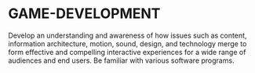 # GAME-DEVELOPMENT

Develop an understanding and awareness of how issues such as content, information architecture, motion, sound, design, and technology merge to form effective and compelling interactive experiences for a wide range of audiences and end users. Be familiar with various software programs.
